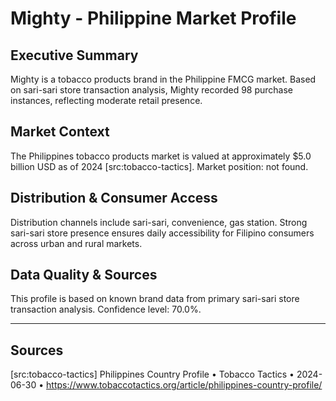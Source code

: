 # Mighty - Philippine Market Profile
## Executive Summary
Mighty is a tobacco products brand in the Philippine FMCG market. Based on sari-sari store transaction analysis, Mighty recorded 98 purchase instances, reflecting moderate retail presence.

## Market Context
The Philippines tobacco products market is valued at approximately $5.0 billion USD as of 2024 [src:tobacco-tactics]. Market position: not found. 
## Distribution & Consumer Access
Distribution channels include sari-sari, convenience, gas station. Strong sari-sari store presence ensures daily accessibility for Filipino consumers across urban and rural markets.

## Data Quality & Sources
This profile is based on known brand data from primary sari-sari store transaction analysis. Confidence level: 70.0%.

---

## Sources
[src:tobacco-tactics] Philippines Country Profile • Tobacco Tactics • 2024-06-30 • https://www.tobaccotactics.org/article/philippines-country-profile/
